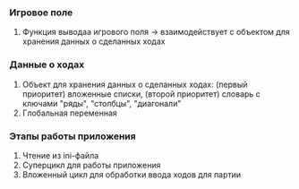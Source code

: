### Игровое поле
1. Функция выводаа игрового поля -> взаимодействует с объектом для хранения данных о сделанных ходах

### Данные о ходах
1. Объект для хранения данных о сделанных ходах: (первый приоритет) вложенные списки, (второй приоритет) словарь с ключами "ряды", "столбцы", "диагонали"
2. Глобальная переменная

### Этапы работы приложения
1. Чтение из ini-файла
2. Суперцикл для работы приложения
3. Вложенный цикл для обработки ввода ходов для партии
